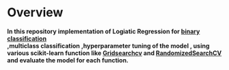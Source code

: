 # Overview
**In this repository implementation of Logiatic Regression for [binary classification](https://github.com/MayukhBaruaha/Logistic-regression/tree/main/implimentation)<br>,multiclass classification 
,hyperparameter tuning  of the model , using various scikit-learn function like [Gridsearchcv](https://scikit-learn.org/stable/modules/generated/sklearn.model_selection.GridSearchCV.html)
 and [RandomizedSearchCV](https://scikit-learn.org/stable/modules/generated/sklearn.model_selection.RandomizedSearchCV.html) and evaluate the model for each function.**
